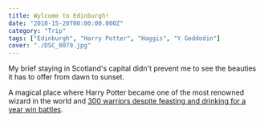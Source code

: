 ```yaml
---
title: Wylcome to Edinburgh!
date: "2018-15-20T00:00:00.000Z"
category: "Trip"
tags: ["Edinburgh", "Harry Potter", "Haggis", "Y Goddodin"]
cover: "./DSC_0079.jpg"
---
```


My brief staying in Scotland's capital didn't prevent me to see the beauties it has to offer from dawn to sunset.

A magical place where Harry Potter became one of the most renowned wizard in the world and [300 warriors despite feasting and drinking for a year win battles](https://en.wikipedia.org/wiki/Y_Gododdin).